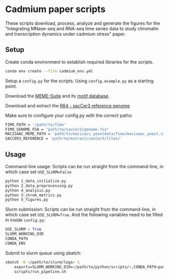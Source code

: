 
# Cadmium paper scripts

These scripts download, process, analyze and generate the figures for the "Integrating MNase-seq and RNA-seq time series data to study chromatin and transcription dynamics under cadmium stress" paper.

## Setup

Create conda environment to establish required libraries for the scripts.
```bash
conda env create --file cadmium_env.yml
```

Setup a `config.py` for the scripts. Using `config.example.py` as a starting point.

Download the [MEME-Suite](http://meme-suite.org/doc/download.html) and its
[motif database](http://meme-suite.org/meme-software/Databases/motifs/motif_databases.12.19.tgz).

Download and extract the [R64 - sacCer3 reference genome](http://sgd-archive.yeastgenome.org/sequence/S288C_reference/genome_releases/S288C_reference_genome_R64-1-1_20110203.tgz)

Make sure to configure your config.py with the correct paths:
```bash
FIMO_PATH = '/path/to/fimo'
FIMO_GENOME_FSA = "path/to/sacCer3/genome.fsa"
MACISAAC_MEME_PATH = 'path/to/macisacc_yeastdata/fimo/macisaac_yeast.v1.meme'
SACCER3_REFERENCE = 'path/to/extract/sacCer3/files/'
```

## Usage

Command-line usage:
Scripts can be run straight from the command-line, in which case set `USE_SLURM=False`
```bash
python 1_data_initialize.py
python 2_data_preprocessing.py
python 4_analysis.py
python 3_chrom_metrics.py
python 5_figures.py
```

Slurm submission:
Scripts can be run straight from the command-line, in which case set `USE_SLURM=True`. And the following variables need to be filled in inside `config.py`:

```python
USE_SLURM = True
SLURM_WORKING_DIR
CONDA_PATH
CONDA_ENV
```

Submit to slurm queue using sbatch:
```bash
sbatch -D </path/to/slurm/logs> \
    exports=SLURM_WORKING_DIR=</path/to/python/scripts/>,CONDA_PATH<path/to/conda.sh>=c,CONDA_ENV=<conda_env_name> \
    scripts/run_pipeline.sh
```
